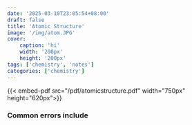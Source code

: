 ```yaml
---
date: '2025-03-10T23:05:54+08:00'
draft: false
title: 'Atomic Structure'
image: '/img/atom.JPG'
cover: 
    caption: 'hi'
    width: '200px' 
    height: '200px' 
tags: ['chemistry', 'notes']
categories: ['chemistry']
---
```


<!--more-->
{{< embed-pdf src="/pdf/atomicstructure.pdf" width="750px" height="620px">}}

### Common errors include
